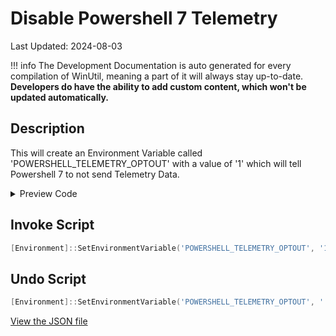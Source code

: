 ﻿# Disable Powershell 7 Telemetry

Last Updated: 2024-08-03


!!! info
     The Development Documentation is auto generated for every compilation of WinUtil, meaning a part of it will always stay up-to-date. **Developers do have the ability to add custom content, which won't be updated automatically.**


## Description

This will create an Environment Variable called 'POWERSHELL_TELEMETRY_OPTOUT' with a value of '1' which will tell Powershell 7 to not send Telemetry Data.

<!-- BEGIN CUSTOM CONTENT -->

<!-- END CUSTOM CONTENT -->

<details>
<summary>Preview Code</summary>

```json
{
    "Content":  "Disable Powershell 7 Telemetry",
    "Description":  "This will create an Environment Variable called \u0027POWERSHELL_TELEMETRY_OPTOUT\u0027 with a value of \u00271\u0027 which will tell Powershell 7 to not send Telemetry Data.",
    "link":  "https://christitustech.github.io/win/dev/tweaks/Shortcuts/Shortcut",
    "category":  "Essential Tweaks",
    "panel":  "1",
    "Order":  "a009_",
    "InvokeScript":  [
                         "[Environment]::SetEnvironmentVariable(\u0027POWERSHELL_TELEMETRY_OPTOUT\u0027, \u00271\u0027, \u0027Machine\u0027)"
                     ],
    "UndoScript":  [
                       "[Environment]::SetEnvironmentVariable(\u0027POWERSHELL_TELEMETRY_OPTOUT\u0027, \u0027\u0027, \u0027Machine\u0027)"
                   ]
}
```
</details>

## Invoke Script

```powershell
[Environment]::SetEnvironmentVariable('POWERSHELL_TELEMETRY_OPTOUT', '1', 'Machine')

```
## Undo Script

```powershell
[Environment]::SetEnvironmentVariable('POWERSHELL_TELEMETRY_OPTOUT', '', 'Machine')

```
<!-- BEGIN SECOND CUSTOM CONTENT -->

<!-- END SECOND CUSTOM CONTENT -->

[View the JSON file](https://github.com/ChrisTitusTech/winutil/tree/main/config/tweaks.json)

